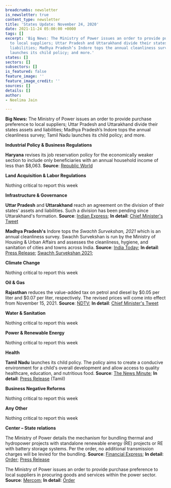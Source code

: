 ```yaml
---
breadcrumbs: newsletter
is_newsletter: true
content_type: newsletter
title: 'States Update: November 24, 2020'
date: 2021-11-24 05:00:00 +0000
tags: []
excerpt: 'Big News: The Ministry of Power issues an order to provide purchase preference
  to local suppliers; Uttar Pradesh and Uttarakhand divide their states assets and
  liabilities; Madhya Pradesh’s Indore tops the annual cleanliness survey; Tamil Nadu
  launches its child policy; and more.'
states: []
sectors: []
subsectors: []
is_featured: false
feature_image: ''
feature_image_credit: ''
sources: []
details: []
author:
- Neelima Jain

---
```

**Big News:** The Ministry of Power issues an order to provide purchase preference to local suppliers; Uttar Pradesh and Uttarakhand divide their states assets and liabilities; Madhya Pradesh’s Indore tops the annual cleanliness survey; Tamil Nadu launches its child policy; and more.

**Industrial Policy & Business Regulations**

**Haryana** revises its job reservation policy for the economically weaker section to include only beneficiaries with an annual household income of less than $8,063. **Source**: [Republic World](https://www.republicworld.com/india-news/general-news/haryana-govt-amends-reservation-quota-income-limit-reduced-to-rs-6-lakhs-for-ews.html)

**Land Acquisition & Labor Regulations**

Nothing critical to report this week

**Infrastructure & Governance**

**Uttar Pradesh** and **Uttarakhand** reach an agreement on the division of their states' assets and liabilities. Such a division has been pending since Uttarakhand's formation. **Source**: [Indian Express](https://indianexpress.com/article/cities/lucknow/up-uttarakhand-govts-reach-consensus-7630285/); **In detail**: [Chief Minister's Tweet](https://twitter.com/pushkardhami/status/1461298369545003011?s=20)

**Madhya Pradesh's** Indore tops the _Swachh Survekshan, 2021_ which is an annual cleanliness survey. Swachh Survekshan is run by the Ministry of Housing & Urban Affairs and assesses the cleanliness, hygiene, and sanitation of cities and towns across India. **Source**: [India Today](https://www.indiatoday.in/cities/indore/story/indore-india-cleanest-city-fifth-time-row-surat-1878878-2021-11-20); **In detail**: [Press Release](https://pib.gov.in/PressReleasePage.aspx?PRID=1773458); [Swachh Survekshan 2021](https://www.ss2021.in/#/home);

**Climate Change**

Nothing critical to report this week

**Oil & Gas**

**Rajasthan** reduces the value-added tax on petrol and diesel by $0.05 per liter and $0.07 per liter, respectively. The revised prices will come into effect from November 15, 2021. **Source**: [NDTV](https://www.ndtv.com/india-news/rajasthan-to-cut-vat-on-fuel-petrol-to-get-cheaper-by-rs-4-diesel-by-rs-5-2613496); **In detail**: [Chief Minister's Tweet](https://twitter.com/ashokgehlot51/status/1460640516811358210?)

**Water & Sanitation**

Nothing critical to report this week

**Power & Renewable Energy**

Nothing critical to report this week

**Health**

**Tamil Nadu** launches its child policy. The policy aims to create a conducive environment for a child's overall development and allow access to quality healthcare, education, and nutritious food. **Source**: [The News Minute](https://www.thenewsminute.com/article/cm-stalin-announces-tamil-nadu-state-child-policy-157852); **In detail**: [Press Release](https://cms.tn.gov.in/sites/default/files/press_release/pr201121d.jpg) (Tamil)

**Business Negative Reforms**

Nothing critical to report this week

**Any Other**

Nothing critical to report this week

**Center – State relations**

The Ministry of Power details the mechanism for bundling thermal and hydropower projects with standalone renewable energy (RE) projects or RE with battery storage systems. Per the order, no additional transmission charges will be levied for the bundling. **Source**: [Financial Express](https://www.financialexpress.com/economy/govt-amends-norms-power-producers-can-replace-thermal-power-with-renewables-under-existing-ppas/2370484/); **In detail**: [Order](https://powermin.gov.in/sites/default/files/webform/notices/Scheme_for_Flexibility_in_Generation_and_Scheduling_of_Thermal_Hydro_Power_Stations_through_bundling_with_Renewable_Energy_and_Storage_Power.pdf); [Press Release](https://pib.gov.in/PressReleasePage.aspx?PRID=1772347)

The Ministry of Power issues an order to provide purchase preference to local suppliers in procuring goods and services within the power sector. **Source**: [Mercom](https://mercomindia.com/government-purchase-preference-local-manufacturers/); **In detail**: [Order](https://powermin.gov.in/sites/default/files/webform/notices/MoP_PPP_MII_Order_dated_16th_Nov_2021.pdf)
